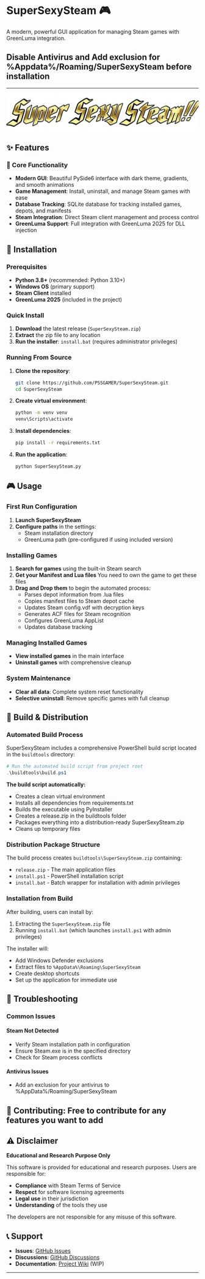 # SuperSexySteam 🎮

A modern, powerful GUI application for managing Steam games with GreenLuma integration.

## Disable Antivirus and Add exclusion for %Appdata%/Roaming/SuperSexySteam before installation

---

![SuperSexySteam](header.png)

## ✨ Features

### 🎯 Core Functionality
- **Modern GUI**: Beautiful PySide6 interface with dark theme, gradients, and smooth animations
- **Game Management**: Install, uninstall, and manage Steam games with ease
- **Database Tracking**: SQLite database for tracking installed games, depots, and manifests
- **Steam Integration**: Direct Steam client management and process control
- **GreenLuma Support**: Full integration with GreenLuma 2025 for DLL injection

## 🚀 Installation

### Prerequisites
- **Python 3.8+** (recommended: Python 3.10+)
- **Windows OS** (primary support)
- **Steam Client** installed
- **GreenLuma 2025** (included in the project)

### Quick Install
1. **Download** the latest release (`SuperSexySteam.zip`)
2. **Extract** the zip file to any location
3. **Run the installer**: `install.bat` (requires administrator privileges)

### Running From Source
1. **Clone the repository**:
   ```bash
   git clone https://github.com/PSSGAMER/SuperSexySteam.git
   cd SuperSexySteam
   ```

2. **Create virtual environment**:
   ```bash
   python -m venv venv
   venv\Scripts\activate
   ```

3. **Install dependencies**:
   ```bash
   pip install -r requirements.txt
   ```

4. **Run the application**:
   ```bash
   python SuperSexySteam.py
   ```

## 🎮 Usage

### First Run Configuration
1. **Launch SuperSexySteam**
2. **Configure paths** in the settings:
   - Steam installation directory
   - GreenLuma path (pre-configured if using included version)

### Installing Games
1. **Search for games** using the built-in Steam search
2. **Get your Manifest and Lua files** You need to own the game to get these files
3. **Drag and Drop them** to begin the automated process:
   - Parses depot information from .lua files
   - Copies manifest files to Steam depot cache
   - Updates Steam config.vdf with decryption keys
   - Generates ACF files for Steam recognition
   - Configures GreenLuma AppList
   - Updates database tracking

### Managing Installed Games
- **View installed games** in the main interface
- **Uninstall games** with comprehensive cleanup

### System Maintenance
- **Clear all data**: Complete system reset functionality
- **Selective uninstall**: Remove specific games with full cleanup


## 🔧 Build & Distribution

### Automated Build Process
SuperSexySteam includes a comprehensive PowerShell build script located in the `buildtools` directory:

```powershell
# Run the automated build script from project root
.\buildtools\build.ps1
```

**The build script automatically:**
- Creates a clean virtual environment
- Installs all dependencies from requirements.txt
- Builds the executable using PyInstaller
- Creates a release.zip in the buildtools folder
- Packages everything into a distribution-ready SuperSexySteam.zip
- Cleans up temporary files

### Distribution Package Structure
The build process creates `buildtools\SuperSexySteam.zip` containing:
- `release.zip` - The main application files
- `install.ps1` - PowerShell installation script  
- `install.bat` - Batch wrapper for installation with admin privileges

### Installation from Build
After building, users can install by:
1. Extracting the `SuperSexySteam.zip` file
2. Running `install.bat` (which launches `install.ps1` with admin privileges)

The installer will:
- Add Windows Defender exclusions
- Extract files to `%AppData%\Roaming\SuperSexySteam`
- Create desktop shortcuts
- Set up the application for immediate use

## 🐛 Troubleshooting

### Common Issues

#### Steam Not Detected
- Verify Steam installation path in configuration
- Ensure Steam.exe is in the specified directory
- Check for Steam process conflicts

#### Antivirus Issues
- Add an exclusion for your antivirus to %AppData%/Roaming/SuperSexySteam

## 🤝 Contributing: Free to contribute for any features you want to add

## ⚠️ Disclaimer

**Educational and Research Purpose Only**

This software is provided for educational and research purposes. Users are responsible for:
- **Compliance** with Steam Terms of Service
- **Respect** for software licensing agreements
- **Legal use** in their jurisdiction
- **Understanding** of the tools they use

The developers are not responsible for any misuse of this software.


## 📞 Support

- **Issues**: [GitHub Issues](https://github.com/PSSGAMER/SuperSexySteam/issues)
- **Discussions**: [GitHub Discussions](https://github.com/PSSGAMER/SuperSexySteam/discussions)
- **Documentation**: [Project Wiki](https://github.com/PSSGAMER/SuperSexySteam/wiki) (WIP)

---
